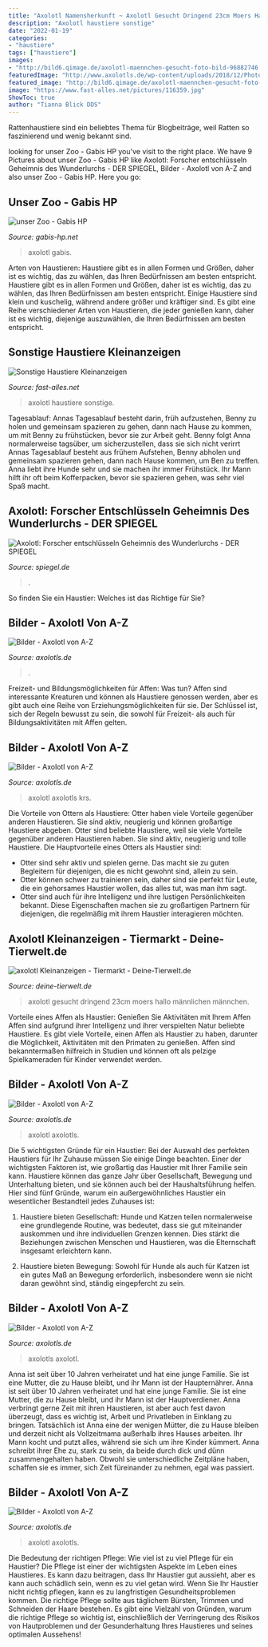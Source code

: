 ```yaml
---
title: "Axolotl Namensherkunft ~ Axolotl Gesucht Dringend 23cm Moers Hallo Männlichen Männchen"
description: "Axolotl haustiere sonstige"
date: "2022-01-19"
categories:
- "haustiere"
tags: ["haustiere"]
images:
- "http://bild6.qimage.de/axolotl-maennchen-gesucht-foto-bild-96882746.jpg"
featuredImage: "http://www.axolotls.de/wp-content/uploads/2018/12/Photo_006_-_GenialerWeissling150x150.jpg"
featured_image: "http://bild6.qimage.de/axolotl-maennchen-gesucht-foto-bild-96882746.jpg"
image: "https://www.fast-alles.net/pictures/116359.jpg"
ShowToc: true
author: "Tianna Blick DDS"
---
```



Rattenhaustiere sind ein beliebtes Thema für Blogbeiträge, weil Ratten so faszinierend und wenig bekannt sind.

	

		
looking for unser Zoo - Gabis HP you've visit to the right place. We have 9 Pictures about unser Zoo - Gabis HP like Axolotl: Forscher entschlüsseln Geheimnis des Wunderlurchs - DER SPIEGEL, Bilder - Axolotl von A-Z and also unser Zoo - Gabis HP. Here you go:
		
    
## Unser Zoo - Gabis HP

<img loading=lazy src="http://www.gabis-hp.net/resources/axolotl.jpg" onerror="this.onerror=null;this.src='https://tse1.mm.bing.net/th?id=OIP.bjlm_GbsDU7Wlcx9wbHwjwAAAA&amp;pid=15.1';" alt="unser Zoo - Gabis HP">

_Source: gabis-hp.net_

>axolotl gabis. 

	

Arten von Haustieren: Haustiere gibt es in allen Formen und Größen, daher ist es wichtig, das zu wählen, das Ihren Bedürfnissen am besten entspricht.
Haustiere gibt es in allen Formen und Größen, daher ist es wichtig, das zu wählen, das Ihren Bedürfnissen am besten entspricht. Einige Haustiere sind klein und kuschelig, während andere größer und kräftiger sind. Es gibt eine Reihe verschiedener Arten von Haustieren, die jeder genießen kann, daher ist es wichtig, diejenige auszuwählen, die Ihren Bedürfnissen am besten entspricht.

    
## Sonstige Haustiere Kleinanzeigen

<img loading=lazy src="https://www.fast-alles.net/pictures/116359.jpg" onerror="this.onerror=null;this.src='https://tse3.mm.bing.net/th?id=OIP.GOxPTd2bZap5n3JMcIboLAHaFx&amp;pid=15.1';" alt="Sonstige Haustiere Kleinanzeigen">

_Source: fast-alles.net_

>axolotl haustiere sonstige. 

	

Tagesablauf: Annas Tagesablauf besteht darin, früh aufzustehen, Benny zu holen und gemeinsam spazieren zu gehen, dann nach Hause zu kommen, um mit Benny zu frühstücken, bevor sie zur Arbeit geht. Benny folgt Anna normalerweise tagsüber, um sicherzustellen, dass sie sich nicht verirrt
Annas Tagesablauf besteht aus frühem Aufstehen, Benny abholen und gemeinsam spazieren gehen, dann nach Hause kommen, um Ben zu treffen. Anna liebt ihre Hunde sehr und sie machen ihr immer Frühstück. Ihr Mann hilft ihr oft beim Kofferpacken, bevor sie spazieren gehen, was sehr viel Spaß macht.

    
## Axolotl: Forscher Entschlüsseln Geheimnis Des Wunderlurchs - DER SPIEGEL

<img loading=lazy src="https://cdn.prod.www.spiegel.de/images/bed89a40-0001-0004-0000-000001343536_w718_r1.77_fpx68.25_fpy49.94.jpg" onerror="this.onerror=null;this.src='https://tse1.mm.bing.net/th?id=OIP.ioQcvvPY7lnOjr-pdFKxpAHaEM&amp;pid=15.1';" alt="Axolotl: Forscher entschlüsseln Geheimnis des Wunderlurchs - DER SPIEGEL">

_Source: spiegel.de_

>. 

	

So finden Sie ein Haustier: Welches ist das Richtige für Sie?

    
## Bilder - Axolotl Von A-Z

<img loading=lazy src="http://www.axolotls.de/wp-content/uploads/2018/12/Photo_016_-_Screenshot_002-300x158.jpg" onerror="this.onerror=null;this.src='https://tse2.mm.bing.net/th?id=OIP.nY0dUCImN440zkfw9XnwWgAAAA&amp;pid=15.1';" alt="Bilder - Axolotl von A-Z">

_Source: axolotls.de_

>. 

	

Freizeit- und Bildungsmöglichkeiten für Affen: Was tun?
Affen sind interessante Kreaturen und können als Haustiere genossen werden, aber es gibt auch eine Reihe von Erziehungsmöglichkeiten für sie. Der Schlüssel ist, sich der Regeln bewusst zu sein, die sowohl für Freizeit- als auch für Bildungsaktivitäten mit Affen gelten.

    
## Bilder - Axolotl Von A-Z

<img loading=lazy src="http://www.axolotls.de/wp-content/uploads/2018/12/Photo_006_-_GenialerWeissling150x150.jpg" onerror="this.onerror=null;this.src='https://tse2.mm.bing.net/th?id=OIP.YrfNIKhbuP0oH9RSWKPbGAAAAA&amp;pid=15.1';" alt="Bilder - Axolotl von A-Z">

_Source: axolotls.de_

>axolotl axolotls krs. 

	

Die Vorteile von Ottern als Haustiere: Otter haben viele Vorteile gegenüber anderen Haustieren. Sie sind aktiv, neugierig und können großartige Haustiere abgeben.
Otter sind beliebte Haustiere, weil sie viele Vorteile gegenüber anderen Haustieren haben. Sie sind aktiv, neugierig und tolle Haustiere. Die Hauptvorteile eines Otters als Haustier sind:
- Otter sind sehr aktiv und spielen gerne. Das macht sie zu guten Begleitern für diejenigen, die es nicht gewohnt sind, allein zu sein.
- Otter können schwer zu trainieren sein, daher sind sie perfekt für Leute, die ein gehorsames Haustier wollen, das alles tut, was man ihm sagt.
- Otter sind auch für ihre Intelligenz und ihre lustigen Persönlichkeiten bekannt. Diese Eigenschaften machen sie zu großartigen Partnern für diejenigen, die regelmäßig mit ihrem Haustier interagieren möchten.

    
## Axolotl Kleinanzeigen - Tiermarkt - Deine-Tierwelt.de

<img loading=lazy src="http://bild6.qimage.de/axolotl-maennchen-gesucht-foto-bild-96882746.jpg" onerror="this.onerror=null;this.src='https://tse3.mm.bing.net/th?id=OIP.4P7DIDsinVszT_2Yq6ZUEAHaI6&amp;pid=15.1';" alt="axolotl Kleinanzeigen - Tiermarkt - Deine-Tierwelt.de">

_Source: deine-tierwelt.de_

>axolotl gesucht dringend 23cm moers hallo männlichen männchen. 

	

Vorteile eines Affen als Haustier: Genießen Sie Aktivitäten mit Ihrem Affen
Affen sind aufgrund ihrer Intelligenz und ihrer verspielten Natur beliebte Haustiere. Es gibt viele Vorteile, einen Affen als Haustier zu haben, darunter die Möglichkeit, Aktivitäten mit den Primaten zu genießen. Affen sind bekanntermaßen hilfreich in Studien und können oft als pelzige Spielkameraden für Kinder verwendet werden.

    
## Bilder - Axolotl Von A-Z

<img loading=lazy src="http://www.axolotls.de/wp-content/uploads/2018/12/Photo_007_-_IMG_0032.jpg" onerror="this.onerror=null;this.src='https://tse1.mm.bing.net/th?id=OIP.rJt5TbPKGj0xQTuiVgCKYAHaFj&amp;pid=15.1';" alt="Bilder - Axolotl von A-Z">

_Source: axolotls.de_

>axolotl axolotls. 

	

Die 5 wichtigsten Gründe für ein Haustier:
Bei der Auswahl des perfekten Haustiers für Ihr Zuhause müssen Sie einige Dinge beachten. Einer der wichtigsten Faktoren ist, wie großartig das Haustier mit Ihrer Familie sein kann. Haustiere können das ganze Jahr über Gesellschaft, Bewegung und Unterhaltung bieten, und sie können auch bei der Haushaltsführung helfen. Hier sind fünf Gründe, warum ein außergewöhnliches Haustier ein wesentlicher Bestandteil jedes Zuhauses ist:
1. Haustiere bieten Gesellschaft: Hunde und Katzen teilen normalerweise eine grundlegende Routine, was bedeutet, dass sie gut miteinander auskommen und ihre individuellen Grenzen kennen. Dies stärkt die Beziehungen zwischen Menschen und Haustieren, was die Elternschaft insgesamt erleichtern kann.

2. Haustiere bieten Bewegung: Sowohl für Hunde als auch für Katzen ist ein gutes Maß an Bewegung erforderlich, insbesondere wenn sie nicht daran gewöhnt sind, ständig eingepfercht zu sein.

    
## Bilder - Axolotl Von A-Z

<img loading=lazy src="http://www.axolotls.de/wp-content/uploads/2018/12/Photo_009_-_IMG_2032-300x225.jpg" onerror="this.onerror=null;this.src='https://tse4.mm.bing.net/th?id=OIP.xFQIMv3HQrNaW69JFrUzOQAAAA&amp;pid=15.1';" alt="Bilder - Axolotl von A-Z">

_Source: axolotls.de_

>axolotls axolotl. 

	

Anna ist seit über 10 Jahren verheiratet und hat eine junge Familie. Sie ist eine Mutter, die zu Hause bleibt, und ihr Mann ist der Haupternährer.
Anna ist seit über 10 Jahren verheiratet und hat eine junge Familie. Sie ist eine Mutter, die zu Hause bleibt, und ihr Mann ist der Hauptverdiener. Anna verbringt gerne Zeit mit ihren Haustieren, ist aber auch fest davon überzeugt, dass es wichtig ist, Arbeit und Privatleben in Einklang zu bringen. Tatsächlich ist Anna eine der wenigen Mütter, die zu Hause bleiben und derzeit nicht als Vollzeitmama außerhalb ihres Hauses arbeiten. Ihr Mann kocht und putzt alles, während sie sich um ihre Kinder kümmert. Anna schreibt ihrer Ehe zu, stark zu sein, da beide durch dick und dünn zusammengehalten haben. Obwohl sie unterschiedliche Zeitpläne haben, schaffen sie es immer, sich Zeit füreinander zu nehmen, egal was passiert.

    
## Bilder - Axolotl Von A-Z

<img loading=lazy src="http://www.axolotls.de/wp-content/uploads/2018/12/Photo_026_-_Screenshot_012.jpg" onerror="this.onerror=null;this.src='https://tse1.mm.bing.net/th?id=OIP.w_YUjiC0cMKk6fLB0YljJAHaEF&amp;pid=15.1';" alt="Bilder - Axolotl von A-Z">

_Source: axolotls.de_

>axolotl axolotls. 

	

Die Bedeutung der richtigen Pflege: Wie viel ist zu viel Pflege für ein Haustier?
Die Pflege ist einer der wichtigsten Aspekte im Leben eines Haustieres. Es kann dazu beitragen, dass Ihr Haustier gut aussieht, aber es kann auch schädlich sein, wenn es zu viel getan wird. Wenn Sie Ihr Haustier nicht richtig pflegen, kann es zu langfristigen Gesundheitsproblemen kommen. Die richtige Pflege sollte aus täglichem Bürsten, Trimmen und Schneiden der Haare bestehen. Es gibt eine Vielzahl von Gründen, warum die richtige Pflege so wichtig ist, einschließlich der Verringerung des Risikos von Hautproblemen und der Gesunderhaltung Ihres Haustieres und seines optimalen Aussehens!

